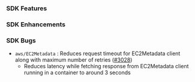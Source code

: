 ### SDK Features

### SDK Enhancements

### SDK Bugs
* `aws/EC2Metadata` : Reduces request timeout for EC2Metadata client along with maximum number of retries ([#3028](https://github.com/aws/aws-sdk-go/pull/3028))
  * Reduces latency while fetching response from EC2Metadata client running in a container to around 3 seconds 
